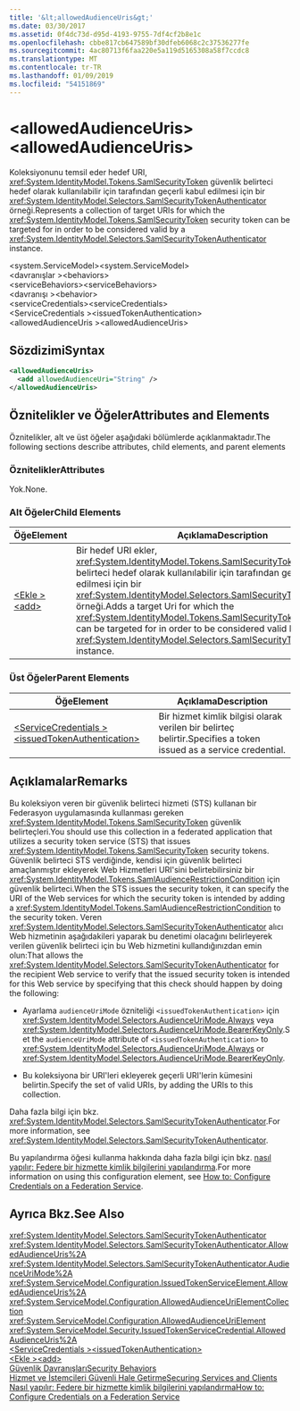 ```yaml
---
title: '&lt;allowedAudienceUris&gt;'
ms.date: 03/30/2017
ms.assetid: 0f4dc73d-d95d-4193-9755-7df4cf2b8e1c
ms.openlocfilehash: cbbe817cb647589bf30dfeb6068c2c37536277fe
ms.sourcegitcommit: 4ac80713f6faa220e5a119d5165308a58f7ccdc8
ms.translationtype: MT
ms.contentlocale: tr-TR
ms.lasthandoff: 01/09/2019
ms.locfileid: "54151869"
---
```

# <a name="ltallowedaudienceurisgt"></a><span data-ttu-id="34f71-102">&lt;allowedAudienceUris&gt;</span><span class="sxs-lookup"><span data-stu-id="34f71-102">&lt;allowedAudienceUris&gt;</span></span>
<span data-ttu-id="34f71-103">Koleksiyonunu temsil eder hedef URI, <xref:System.IdentityModel.Tokens.SamlSecurityToken> güvenlik belirteci hedef olarak kullanılabilir için tarafından geçerli kabul edilmesi için bir <xref:System.IdentityModel.Selectors.SamlSecurityTokenAuthenticator> örneği.</span><span class="sxs-lookup"><span data-stu-id="34f71-103">Represents a collection of target URIs for which the <xref:System.IdentityModel.Tokens.SamlSecurityToken> security token can be targeted for in order to be considered valid by a <xref:System.IdentityModel.Selectors.SamlSecurityTokenAuthenticator> instance.</span></span>  
  
 <span data-ttu-id="34f71-104">\<system.ServiceModel></span><span class="sxs-lookup"><span data-stu-id="34f71-104">\<system.ServiceModel></span></span>  
<span data-ttu-id="34f71-105">\<davranışlar ></span><span class="sxs-lookup"><span data-stu-id="34f71-105">\<behaviors></span></span>  
<span data-ttu-id="34f71-106">\<serviceBehaviors></span><span class="sxs-lookup"><span data-stu-id="34f71-106">\<serviceBehaviors></span></span>  
<span data-ttu-id="34f71-107">\<davranışı ></span><span class="sxs-lookup"><span data-stu-id="34f71-107">\<behavior></span></span>  
<span data-ttu-id="34f71-108">\<serviceCredentials></span><span class="sxs-lookup"><span data-stu-id="34f71-108">\<serviceCredentials></span></span>  
<span data-ttu-id="34f71-109">\<ServiceCredentials ></span><span class="sxs-lookup"><span data-stu-id="34f71-109">\<issuedTokenAuthentication></span></span>  
<span data-ttu-id="34f71-110">\<allowedAudienceUris ></span><span class="sxs-lookup"><span data-stu-id="34f71-110">\<allowedAudienceUris></span></span>  
  
## <a name="syntax"></a><span data-ttu-id="34f71-111">Sözdizimi</span><span class="sxs-lookup"><span data-stu-id="34f71-111">Syntax</span></span>  
  
```xml  
<allowedAudienceUris>
  <add allowedAudienceUri="String" />
</allowedAudienceUris>
```  
  
## <a name="attributes-and-elements"></a><span data-ttu-id="34f71-112">Öznitelikler ve Öğeler</span><span class="sxs-lookup"><span data-stu-id="34f71-112">Attributes and Elements</span></span>  
 <span data-ttu-id="34f71-113">Öznitelikler, alt ve üst öğeler aşağıdaki bölümlerde açıklanmaktadır.</span><span class="sxs-lookup"><span data-stu-id="34f71-113">The following sections describe attributes, child elements, and parent elements</span></span>  
  
### <a name="attributes"></a><span data-ttu-id="34f71-114">Öznitelikler</span><span class="sxs-lookup"><span data-stu-id="34f71-114">Attributes</span></span>  
 <span data-ttu-id="34f71-115">Yok.</span><span class="sxs-lookup"><span data-stu-id="34f71-115">None.</span></span>  
  
### <a name="child-elements"></a><span data-ttu-id="34f71-116">Alt Öğeler</span><span class="sxs-lookup"><span data-stu-id="34f71-116">Child Elements</span></span>  
  
|<span data-ttu-id="34f71-117">Öğe</span><span class="sxs-lookup"><span data-stu-id="34f71-117">Element</span></span>|<span data-ttu-id="34f71-118">Açıklama</span><span class="sxs-lookup"><span data-stu-id="34f71-118">Description</span></span>|  
|-------------|-----------------|  
|[<span data-ttu-id="34f71-119">\<Ekle ></span><span class="sxs-lookup"><span data-stu-id="34f71-119">\<add></span></span>](../../../../../docs/framework/configure-apps/file-schema/wcf/add-of-allowedaudienceuris.md)|<span data-ttu-id="34f71-120">Bir hedef URI ekler, <xref:System.IdentityModel.Tokens.SamlSecurityToken> güvenlik belirteci hedef olarak kullanılabilir için tarafından geçerli kabul edilmesi için bir <xref:System.IdentityModel.Selectors.SamlSecurityTokenAuthenticator> örneği.</span><span class="sxs-lookup"><span data-stu-id="34f71-120">Adds a target Uri for which the <xref:System.IdentityModel.Tokens.SamlSecurityToken> security token can be targeted for in order to be considered valid by a <xref:System.IdentityModel.Selectors.SamlSecurityTokenAuthenticator> instance.</span></span>|  
  
### <a name="parent-elements"></a><span data-ttu-id="34f71-121">Üst Öğeler</span><span class="sxs-lookup"><span data-stu-id="34f71-121">Parent Elements</span></span>  
  
|<span data-ttu-id="34f71-122">Öğe</span><span class="sxs-lookup"><span data-stu-id="34f71-122">Element</span></span>|<span data-ttu-id="34f71-123">Açıklama</span><span class="sxs-lookup"><span data-stu-id="34f71-123">Description</span></span>|  
|-------------|-----------------|  
|[<span data-ttu-id="34f71-124">\<ServiceCredentials ></span><span class="sxs-lookup"><span data-stu-id="34f71-124">\<issuedTokenAuthentication></span></span>](../../../../../docs/framework/configure-apps/file-schema/wcf/issuedtokenauthentication-of-servicecredentials.md)|<span data-ttu-id="34f71-125">Bir hizmet kimlik bilgisi olarak verilen bir belirteç belirtir.</span><span class="sxs-lookup"><span data-stu-id="34f71-125">Specifies a token issued as a service credential.</span></span>|  
  
## <a name="remarks"></a><span data-ttu-id="34f71-126">Açıklamalar</span><span class="sxs-lookup"><span data-stu-id="34f71-126">Remarks</span></span>  
 <span data-ttu-id="34f71-127">Bu koleksiyon veren bir güvenlik belirteci hizmeti (STS) kullanan bir Federasyon uygulamasında kullanması gereken <xref:System.IdentityModel.Tokens.SamlSecurityToken> güvenlik belirteçleri.</span><span class="sxs-lookup"><span data-stu-id="34f71-127">You should use this collection in a federated application that utilizes a security token service (STS) that issues <xref:System.IdentityModel.Tokens.SamlSecurityToken> security tokens.</span></span> <span data-ttu-id="34f71-128">Güvenlik belirteci STS verdiğinde, kendisi için güvenlik belirteci amaçlanmıştır ekleyerek Web Hizmetleri URI'sini belirtebilirsiniz bir <xref:System.IdentityModel.Tokens.SamlAudienceRestrictionCondition> için güvenlik belirteci.</span><span class="sxs-lookup"><span data-stu-id="34f71-128">When the STS issues the security token, it can specify the URI of the Web services for which the security token is intended by adding a <xref:System.IdentityModel.Tokens.SamlAudienceRestrictionCondition> to the security token.</span></span> <span data-ttu-id="34f71-129">Veren <xref:System.IdentityModel.Selectors.SamlSecurityTokenAuthenticator> alıcı Web hizmetinin aşağıdakileri yaparak bu denetimi olacağını belirleyerek verilen güvenlik belirteci için bu Web hizmetini kullandığınızdan emin olun:</span><span class="sxs-lookup"><span data-stu-id="34f71-129">That allows the <xref:System.IdentityModel.Selectors.SamlSecurityTokenAuthenticator> for the recipient Web service to verify that the issued security token is intended for this Web service by specifying that this check should happen by doing the following:</span></span>  
  
-   <span data-ttu-id="34f71-130">Ayarlama `audienceUriMode` özniteliği `<issuedTokenAuthentication>` için <xref:System.IdentityModel.Selectors.AudienceUriMode.Always> veya <xref:System.IdentityModel.Selectors.AudienceUriMode.BearerKeyOnly>.</span><span class="sxs-lookup"><span data-stu-id="34f71-130">Set the `audienceUriMode` attribute of `<issuedTokenAuthentication>` to <xref:System.IdentityModel.Selectors.AudienceUriMode.Always> or <xref:System.IdentityModel.Selectors.AudienceUriMode.BearerKeyOnly>.</span></span>  
  
-   <span data-ttu-id="34f71-131">Bu koleksiyona bir URI'leri ekleyerek geçerli URI'lerin kümesini belirtin.</span><span class="sxs-lookup"><span data-stu-id="34f71-131">Specify the set of valid URIs, by adding the URIs to this collection.</span></span>  
  
 <span data-ttu-id="34f71-132">Daha fazla bilgi için bkz. <xref:System.IdentityModel.Selectors.SamlSecurityTokenAuthenticator>.</span><span class="sxs-lookup"><span data-stu-id="34f71-132">For more information, see <xref:System.IdentityModel.Selectors.SamlSecurityTokenAuthenticator>.</span></span>  
  
 <span data-ttu-id="34f71-133">Bu yapılandırma öğesi kullanma hakkında daha fazla bilgi için bkz. [nasıl yapılır: Federe bir hizmette kimlik bilgilerini yapılandırma](../../../../../docs/framework/wcf/feature-details/how-to-configure-credentials-on-a-federation-service.md).</span><span class="sxs-lookup"><span data-stu-id="34f71-133">For more information on using this configuration element, see [How to: Configure Credentials on a Federation Service](../../../../../docs/framework/wcf/feature-details/how-to-configure-credentials-on-a-federation-service.md).</span></span>  
  
## <a name="see-also"></a><span data-ttu-id="34f71-134">Ayrıca Bkz.</span><span class="sxs-lookup"><span data-stu-id="34f71-134">See Also</span></span>  
 <xref:System.IdentityModel.Selectors.SamlSecurityTokenAuthenticator>  
 <xref:System.IdentityModel.Selectors.SamlSecurityTokenAuthenticator.AllowedAudienceUris%2A>  
 <xref:System.IdentityModel.Selectors.SamlSecurityTokenAuthenticator.AudienceUriMode%2A>  
 <xref:System.ServiceModel.Configuration.IssuedTokenServiceElement.AllowedAudienceUris%2A>  
 <xref:System.ServiceModel.Configuration.AllowedAudienceUriElementCollection>  
 <xref:System.ServiceModel.Configuration.AllowedAudienceUriElement>  
 <xref:System.ServiceModel.Security.IssuedTokenServiceCredential.AllowedAudienceUris%2A>  
 [<span data-ttu-id="34f71-135">\<ServiceCredentials ></span><span class="sxs-lookup"><span data-stu-id="34f71-135">\<issuedTokenAuthentication></span></span>](../../../../../docs/framework/configure-apps/file-schema/wcf/issuedtokenauthentication-of-servicecredentials.md)  
 [<span data-ttu-id="34f71-136">\<Ekle ></span><span class="sxs-lookup"><span data-stu-id="34f71-136">\<add></span></span>](../../../../../docs/framework/configure-apps/file-schema/wcf/add-of-allowedaudienceuris.md)  
 [<span data-ttu-id="34f71-137">Güvenlik Davranışları</span><span class="sxs-lookup"><span data-stu-id="34f71-137">Security Behaviors</span></span>](../../../../../docs/framework/wcf/feature-details/security-behaviors-in-wcf.md)  
 [<span data-ttu-id="34f71-138">Hizmet ve İstemcileri Güvenli Hale Getirme</span><span class="sxs-lookup"><span data-stu-id="34f71-138">Securing Services and Clients</span></span>](../../../../../docs/framework/wcf/feature-details/securing-services-and-clients.md)  
 [<span data-ttu-id="34f71-139">Nasıl yapılır: Federe bir hizmette kimlik bilgilerini yapılandırma</span><span class="sxs-lookup"><span data-stu-id="34f71-139">How to: Configure Credentials on a Federation Service</span></span>](../../../../../docs/framework/wcf/feature-details/how-to-configure-credentials-on-a-federation-service.md)
